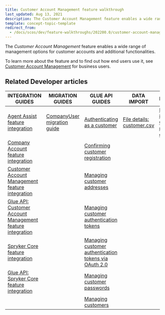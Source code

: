 ```yaml
---
title: Customer Account Management feature walkthrough
last_updated: Aug 13, 2021
description: The Customer Account Management feature enables a wide range of management options for customer accounts and additional functionalities
template: concept-topic-template
redirect_from:
  - /docs/scos/dev/feature-walkthroughs/202200.0/customer-account-management-feature-walkthrough/customer-account-management-feature-walkthrough.html
---
```


The _Customer Account Management_ feature enables a wide range of management options for customer accounts and additional functionalities.

To learn more about the feature and to find out how end users use it, see [Customer Account Management](/docs/scos/user/features/customer-account-management-feature-overview/customer-account-management-feature-overview.html) for business users.

## Related Developer articles

| INTEGRATION GUIDES  | MIGRATION GUIDES | GLUE API GUIDES | DATA IMPORT | REFERENCES |
|---|---|---|---|---|
| [Agent Assist feature integration](/docs/scos/dev/feature-integration-guides/agent-assist-feature-integration.html) | [CompanyUser migration guide](/docs/scos/dev/module-migration-guides/migration-guide-companyuser.html) | [Authenticating as a customer](/docs/scos/dev/glue-api-guides/managing-customers/authenticating-as-a-customer.html) | [File details: customer.csv](/docs/scos/dev/data-import/data-import-categories/commerce-setup/file-details-customer.csv.html) | [Reference information: Customer module overview](/docs/scos/dev/feature-walkthroughs/customer-account-management-feature-walkthrough/reference-information-customer-module-overview.html)|
| [Company Account feature integration](/docs/scos/dev/feature-integration-guides/company-account-feature-integration.html) |  | [Confirming customer registration](/docs/scos/dev/glue-api-guides/managing-customers/confirming-customer-registration.html) |  | |
| [Customer Account Management feature integration](/docs/scos/dev/feature-integration-guides/customer-account-management-feature-integration.html) |  | [Managing customer addresses](/docs/scos/dev/glue-api-guides/managing-customers/managing-customer-addresses.html) |  |  |
| [Glue API: Customer Account Management feature integration](/docs/scos/dev/feature-integration-guides/glue-api/glue-api-customer-account-management-feature-integration.html) |  | [Managing customer authentication tokens](/docs/scos/dev/glue-api-guides/managing-customers/managing-customer-authentication-tokens.html) |  |  |
| [Spryker Core feature integration](/docs/scos/dev/feature-integration-guides/spryker-core-feature-integration.html) |  | [Managing customer authentication tokens via OAuth 2.0](/docs/scos/dev/glue-api-guides/managing-customers/managing-customer-authentication-tokens-via-oauth-2.0.html) |  |  |
| [Glue API: Spryker Core feature integration](/docs/scos/dev/feature-integration-guides/glue-api/glue-api-spryker-core-feature-integration.html) |  | [Managing customer passwords](/docs/scos/dev/glue-api-guides/managing-customers/managing-customer-passwords.html) |  |  |
|  |  | [Managing customers](/docs/scos/dev/glue-api-guides/managing-customers/managing-customers.html) |  |  |
